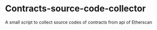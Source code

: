 # Contracts-source-code-collector
A small script to collect source codes of contracts from api of Etherscan
